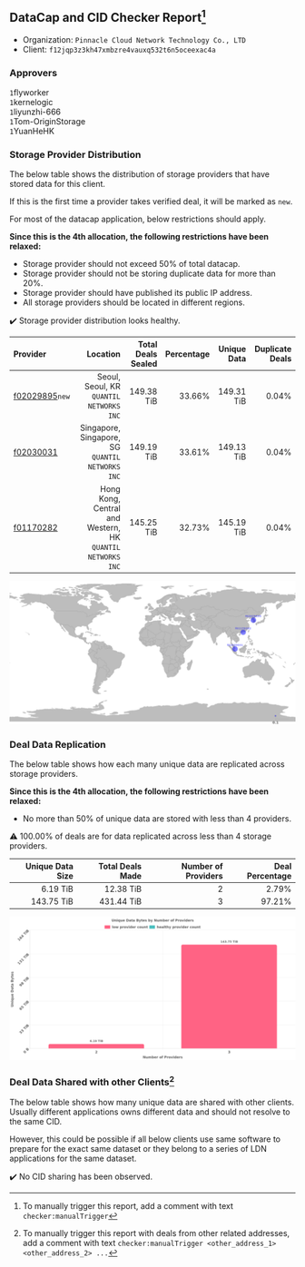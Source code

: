## DataCap and CID Checker Report[^1]
 - Organization: `Pinnacle Cloud Network Technology Co., LTD`
 - Client: `f12jqp3z3kh47xmbzre4vauxq532t6n5oceexac4a`
### Approvers
`1`flyworker<br/>`1`kernelogic<br/>`1`liyunzhi-666<br/>`1`Tom-OriginStorage<br/>`1`YuanHeHK

### Storage Provider Distribution
The below table shows the distribution of storage providers that have stored data for this client.

If this is the first time a provider takes verified deal, it will be marked as `new`.

For most of the datacap application, below restrictions should apply.

**Since this is the 4th allocation, the following restrictions have been relaxed:**
 - Storage provider should not exceed 50% of total datacap.
 - Storage provider should not be storing duplicate data for more than 20%.
 - Storage provider should have published its public IP address.
 - All storage providers should be located in different regions.

✔️ Storage provider distribution looks healthy.

| Provider                                                    |                                                      Location | Total Deals Sealed | Percentage | Unique Data | Duplicate Deals |
| :---------------------------------------------------------- | ------------------------------------------------------------: | -----------------: | ---------: | ----------: | --------------: |
| [f02029895](https://filfox.info/en/address/f02029895)`new`  |                   Seoul, Seoul, KR<br/>`QUANTIL NETWORKS INC` |         149.38 TiB |     33.66% |  149.31 TiB |           0.04% |
| [f02030031](https://filfox.info/en/address/f02030031)       |           Singapore, Singapore, SG<br/>`QUANTIL NETWORKS INC` |         149.19 TiB |     33.61% |  149.13 TiB |           0.04% |
| [f01170282](https://filfox.info/en/address/f01170282)       | Hong Kong, Central and Western, HK<br/>`QUANTIL NETWORKS INC` |         145.25 TiB |     32.73% |  145.19 TiB |           0.04% |

<img src="https://raw.githubusercontent.com/data-preservation-programs/filplus-checker-assets/main/filecoin-project/filecoin-plus-large-datasets/issues/944/1677141228009.png"/>

### Deal Data Replication
The below table shows how each many unique data are replicated across storage providers.


**Since this is the 4th allocation, the following restrictions have been relaxed:**
- No more than 50% of unique data are stored with less than 4 providers.

⚠️ 100.00% of deals are for data replicated across less than 4 storage providers.

| Unique Data Size | Total Deals Made | Number of Providers | Deal Percentage |
| ---------------: | ---------------: | ------------------: | --------------: |
|         6.19 TiB |        12.38 TiB |                   2 |           2.79% |
|       143.75 TiB |       431.44 TiB |                   3 |          97.21% |

<img src="https://raw.githubusercontent.com/data-preservation-programs/filplus-checker-assets/main/filecoin-project/filecoin-plus-large-datasets/issues/944/1677141228748.png"/>

### Deal Data Shared with other Clients[^3]
The below table shows how many unique data are shared with other clients.
Usually different applications owns different data and should not resolve to the same CID.

However, this could be possible if all below clients use same software to prepare for the exact same dataset or they belong to a series of LDN applications for the same dataset.

✔️ No CID sharing has been observed.

[^1]: To manually trigger this report, add a comment with text `checker:manualTrigger`

[^2]: Deals from those addresses are combined into this report as they are specified with `checker:manualTrigger`

[^3]: To manually trigger this report with deals from other related addresses, add a comment with text `checker:manualTrigger <other_address_1> <other_address_2> ...`

